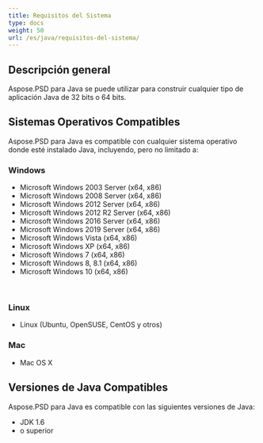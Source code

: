 ```yaml
---
title: Requisitos del Sistema
type: docs
weight: 50
url: /es/java/requisitos-del-sistema/
---
```


## **Descripción general**
Aspose.PSD para Java se puede utilizar para construir cualquier tipo de aplicación Java de 32 bits o 64 bits.

## **Sistemas Operativos Compatibles**
Aspose.PSD para Java es compatible con cualquier sistema operativo donde esté instalado Java, incluyendo, pero no limitado a:



### **Windows**
- Microsoft Windows 2003 Server (x64, x86)
- Microsoft Windows 2008 Server (x64, x86)
- Microsoft Windows 2012 Server (x64, x86)
- Microsoft Windows 2012 R2 Server (x64, x86)
- Microsoft Windows 2016 Server (x64, x86)
- Microsoft Windows 2019 Server (x64, x86)
- Microsoft Windows Vista (x64, x86)
- Microsoft Windows XP (x64, x86)
- Microsoft Windows 7 (x64, x86)
- Microsoft Windows 8, 8.1 (x64, x86)
- Microsoft Windows 10 (x64, x86)

 

### **Linux**
- Linux (Ubuntu, OpenSUSE, CentOS y otros)


### **Mac**
- Mac OS X

## **Versiones de Java Compatibles**
Aspose.PSD para Java es compatible con las siguientes versiones de Java:

- JDK 1.6
- o superior
